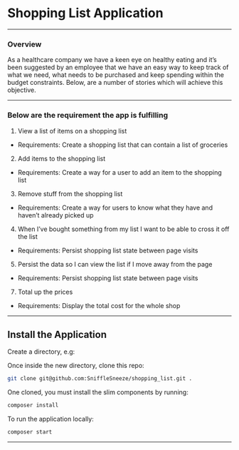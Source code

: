 # Shopping List Application
---
### Overview

As a healthcare company we have a keen eye on healthy eating and it’s been suggested by an employee that we have an easy way to keep track of what we need, 
what needs to be purchased and keep spending within the budget constraints. Below, are a number of stories which will achieve this objective.

---
### Below are the requirement the app is fulfilling

1. View a list of items on a shopping list
- Requirements: Create a shopping list that can contain a list of groceries

2. Add items to the shopping list
- Requirements: Create a way for a user to add an item to the shopping list

3. Remove stuff from the shopping list
- Requirements: Create a way for users to know what they have and haven’t already picked up

4. When I’ve bought something from my list I want to be able to cross it off the list
- Requirements: Persist shopping list state between page visits

5. Persist the data so I can view the list if I move away from the page
- Requirements: Persist shopping list state between page visits

7. Total up the prices
- Requirements: Display the total cost for the whole shop
---
## Install the Application

Create a directory, e.g:

Once inside the new directory, clone this repo:

```bash
git clone git@github.com:SniffleSneeze/shopping_list.git .
```

One cloned, you must install the slim components by running:

```bash
composer install
```

To run the application locally:
```bash
composer start
```

---

